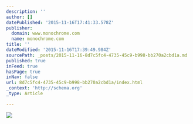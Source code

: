 ```yaml
---
description: ''
author: []
datePublished: '2015-11-16T17:41:33.578Z'
publisher:
  domain: www.monochrome.com
  name: monochrome.com
title: ''
dateModified: '2015-11-16T17:39:49.984Z'
sourcePath: _posts/2015-11-16-8d7c5fc4-4735-45c9-b998-bb270a2cbd1a.md
published: true
inFeed: true
hasPage: true
inNav: false
url: 8d7c5fc4-4735-45c9-b998-bb270a2cbd1a/index.html
_context: 'http://schema.org'
_type: Article

---
```

![](http://www.monochrome.com/beraterin2.jpg)